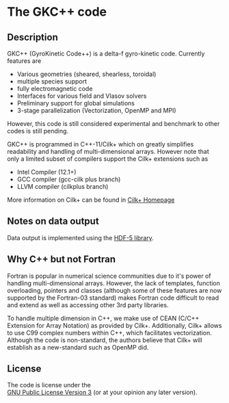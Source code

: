 The GKC++ code
==============================

Description
-----------

GKC++ (GyroKinetic Code++) is a delta-f gyro-kinetic 
code. Currently features are 
      
  * Various geometries (sheared, shearless, toroidal)
  * multiple species support 
  * fully electromagnetic code 
  * Interfaces for various field and Vlasov solvers
  * Preliminary support for global simulations
  * 3-stage parallelization (Vectorization, OpenMP and MPI) 
 
However, this code is still considered experimental
and benchmark to other codes is still pending.

GKC++ is programmed in C++-11/Cilk+ which on greatly simplifies
readability and handling of multi-dimensional arrays.
However note that only a limited subset of compilers support
the Cilk+ extensions such as

* Intel Compiler (12.1+)
* GCC compiler (gcc-cilk plus branch)
* LLVM compiler (cilkplus branch) 

More information on Cilk+ can be found in [Cilk+ Homepage](http://cilkplus.org/)

Notes on data output 
----------------------
   
Data output is implemented using the  [HDF-5 library](www.hdfgroup.org/HDF5). 
     
Why C++ but not Fortran
------------------------
  
Fortran is popular in numerical science communities due to
it's power of handling multi-dimensional arrays.
However, the lack of templates, function overloading, pointers
and classes (although some of these features are now supported
by the Fortran-03 standard) makes Fortran code difficult to read
and extend as well as accessing other 3rd party libraries.

To handle multiple dimension in C++, we make use of CEAN
(C/C++ Extension for Array Notation) as provided by Cilk+.
Additionally, Cilk+ allows to use C99 complex numbers within
C++, which facilitates vectorization. Although the code
is non-standard, the authors believe that Cilk+ will establish
as a new-standard such as OpenMP did.

License 
-------------------------

The code is license under the  
[GNU Public License Version 3](http://www.gnu.org/licenses/gpl.html)
(or at your opinion any later version). 
 
 
